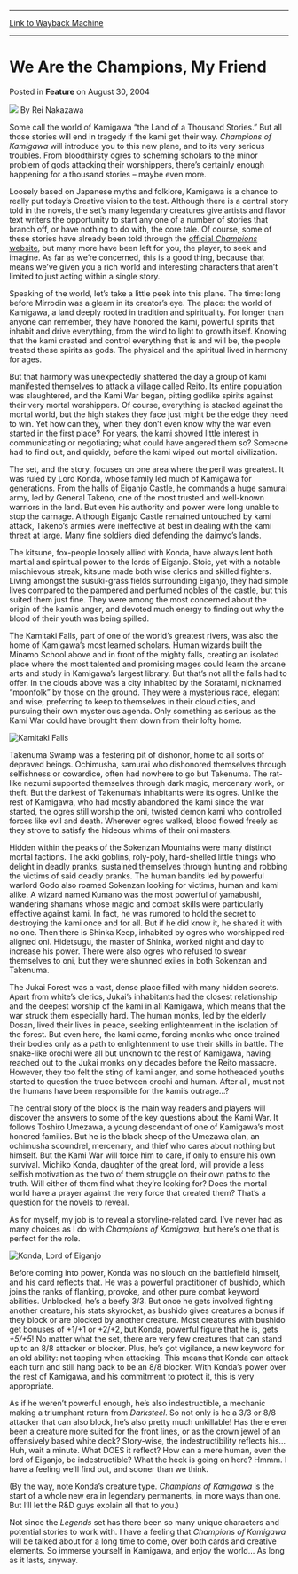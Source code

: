 
---
[Link to Wayback Machine](https://web.archive.org/web/20201112030858/https://magic.wizards.com/en/articles/archive/feature/we-are-champions-my-friend-2004-08-30)

[_metadata_:author]:- "Rei Nakazawa"
[_metadata_:generator]:- "Drupal 7 (http://drupal.org)"
[_metadata_:publish_date]:- "2004-08-30"
[_metadata_:title]:- "We Are the Champions, My Friend"
[_metadata_:wayback_capture_timestamp]:- "2020-11-12 03:08:58+00:00"
[_metadata_:wayback_raw_url]:- "https://web.archive.org/web/20201112030858id_/https://magic.wizards.com/en/articles/archive/feature/we-are-champions-my-friend-2004-08-30"
[_metadata_:wayback_url]:- "https://magic.wizards.com/en/articles/archive/feature/we-are-champions-my-friend-2004-08-30"
---


We Are the Champions, My Friend
===============================



 Posted in **Feature**
 on August 30, 2004 






![](https://media.magic.wizards.com/styles/auth_small/public/images/person/authorpic_reinakazawa.jpg)
By Rei Nakazawa












Some call the world of Kamigawa “the Land of a Thousand Stories.” But all those stories will end in tragedy if the kami get their way. *Champions of Kamigawa* will introduce you to this new plane, and to its very serious troubles. From bloodthirsty ogres to scheming scholars to the minor problem of gods attacking their worshippers, there’s certainly enough happening for a thousand stories – maybe even more.

 Loosely based on Japanese myths and folklore, Kamigawa is a chance to really put today’s Creative vision to the test. Although there is a central story told in the novels, the set’s many legendary creatures give artists and flavor text writers the opportunity to start any one of a number of stories that branch off, or have nothing to do with, the core tale. Of course, some of these stories have already been told through the [official *Champions* website](http://archive.wizards.com/magic/displayexpansion.asp?set=chk&page=1), but many more have been left for you, the player, to seek and imagine. As far as we’re concerned, this is a good thing, because that means we’ve given you a rich world and interesting characters that aren’t limited to just acting within a single story. 

 Speaking of the world, let’s take a little peek into this plane. The time: long before Mirrodin was a gleam in its creator’s eye. The place: the world of Kamigawa, a land deeply rooted in tradition and spirituality. For longer than anyone can remember, they have honored the kami, powerful spirits that inhabit and drive everything, from the wind to light to growth itself. Knowing that the kami created and control everything that is and will be, the people treated these spirits as gods. The physical and the spiritual lived in harmony for ages.

 But that harmony was unexpectedly shattered the day a group of kami manifested themselves to attack a village called Reito. Its entire population was slaughtered, and the Kami War began, pitting godlike spirits against their very mortal worshippers. Of course, everything is stacked against the mortal world, but the high stakes they face just might be the edge they need to win. Yet how can they, when they don’t even know why the war even started in the first place? For years, the kami showed little interest in communicating or negotiating; what could have angered them so? Someone had to find out, and quickly, before the kami wiped out mortal civilization.

 The set, and the story, focuses on one area where the peril was greatest. It was ruled by Lord Konda, whose family led much of Kamigawa for generations. From the halls of Eiganjo Castle, he commands a huge samurai army, led by General Takeno, one of the most trusted and well-known warriors in the land. But even his authority and power were long unable to stop the carnage. Although Eiganjo Castle remained untouched by kami attack, Takeno’s armies were ineffective at best in dealing with the kami threat at large. Many fine soldiers died defending the daimyo’s lands.

 The kitsune, fox-people loosely allied with Konda, have always lent both martial and spiritual power to the lords of Eiganjo. Stoic, yet with a notable mischievous streak, kitsune made both wise clerics and skilled fighters. Living amongst the susuki-grass fields surrounding Eiganjo, they had simple lives compared to the pampered and perfumed nobles of the castle, but this suited them just fine. They were among the most concerned about the origin of the kami’s anger, and devoted much energy to finding out why the blood of their youth was being spilled.

 The Kamitaki Falls, part of one of the world’s greatest rivers, was also the home of Kamigawa’s most learned scholars. Human wizards built the Minamo School above and in front of the mighty falls, creating an isolated place where the most talented and promising mages could learn the arcane arts and study in Kamigawa’s largest library. But that’s not all the falls had to offer. In the clouds above was a city inhabited by the Soratami, nicknamed “moonfolk” by those on the ground. They were a mysterious race, elegant and wise, preferring to keep to themselves in their cloud cities, and pursuing their own mysterious agenda. Only something as serious as the Kami War could have brought them down from their lofty home.

![Kamitaki Falls](https://media.magic.wizards.com/image_legacy_migration/magic/images/mtgcom/fcpics/features/KamigawaMural_WaterfallIslands.jpg)

 Takenuma Swamp was a festering pit of dishonor, home to all sorts of depraved beings. Ochimusha, samurai who dishonored themselves through selfishness or cowardice, often had nowhere to go but Takenuma. The rat-like nezumi supported themselves through dark magic, mercenary work, or theft. But the darkest of Takenuma’s inhabitants were its ogres. Unlike the rest of Kamigawa, who had mostly abandoned the kami since the war started, the ogres still worship the oni, twisted demon kami who controlled forces like evil and death. Wherever ogres walked, blood flowed freely as they strove to satisfy the hideous whims of their oni masters.

Hidden within the peaks of the Sokenzan Mountains were many distinct mortal factions. The akki goblins, roly-poly, hard-shelled little things who delight in deadly pranks, sustained themselves through hunting and robbing the victims of said deadly pranks. The human bandits led by powerful warlord Godo also roamed Sokenzan looking for victims, human and kami alike. A wizard named Kumano was the most powerful of yamabushi, wandering shamans whose magic and combat skills were particularly effective against kami. In fact, he was rumored to hold the secret to destroying the kami once and for all. But if he did know it, he shared it with no one. Then there is Shinka Keep, inhabited by ogres who worshipped red-aligned oni. Hidetsugu, the master of Shinka, worked night and day to increase his power. There were also ogres who refused to swear themselves to oni, but they were shunned exiles in both Sokenzan and Takenuma.

 The Jukai Forest was a vast, dense place filled with many hidden secrets. Apart from white’s clerics, Jukai’s inhabitants had the closest relationship and the deepest worship of the kami in all Kamigawa, which means that the war struck them especially hard. The human monks, led by the elderly Dosan, lived their lives in peace, seeking enlightenment in the isolation of the forest. But even here, the kami came, forcing monks who once trained their bodies only as a path to enlightenment to use their skills in battle. The snake-like orochi were all but unknown to the rest of Kamigawa, having reached out to the Jukai monks only decades before the Reito massacre. However, they too felt the sting of kami anger, and some hotheaded youths started to question the truce between orochi and human. After all, must not the humans have been responsible for the kami’s outrage…?

 The central story of the block is the main way readers and players will discover the answers to some of the key questions about the Kami War. It follows Toshiro Umezawa, a young descendant of one of Kamigawa’s most honored families. But he is the black sheep of the Umezawa clan, an ochimusha scoundrel, mercenary, and thief who cares about nothing but himself. But the Kami War will force him to care, if only to ensure his own survival. Michiko Konda, daughter of the great lord, will provide a less selfish motivation as the two of them struggle on their own paths to the truth. Will either of them find what they’re looking for? Does the mortal world have a prayer against the very force that created them? That’s a question for the novels to reveal.

 As for myself, my job is to reveal a storyline-related card. I’ve never had as many choices as I do with *Champions of Kamigawa*, but here’s one that is perfect for the role.

![Konda, Lord of Eiganjo](https://media.magic.wizards.com/image_legacy_migration/magic/images/mtgcom/fcpics/features/CHK74870_KondaLordOfEiganjo.jpg)

 Before coming into power, Konda was no slouch on the battlefield himself, and his card reflects that. He was a powerful practitioner of bushido, which joins the ranks of flanking, provoke, and other pure combat keyword abilities. Unblocked, he’s a beefy 3/3. But once he gets involved fighting another creature, his stats skyrocket, as bushido gives creatures a bonus if they block or are blocked by another creature. Most creatures with bushido get bonuses of +1/+1 or +2/+2, but Konda, powerful figure that he is, gets *+5/+5*! No matter what the set, there are very few creatures that can stand up to an 8/8 attacker or blocker. Plus, he’s got vigilance, a new keyword for an old ability: not tapping when attacking. This means that Konda can attack each turn and still hang back to be an 8/8 blocker. With Konda’s power over the rest of Kamigawa, and his commitment to protect it, this is very appropriate.

 As if he weren’t powerful enough, he’s also indestructible, a mechanic making a triumphant return from *Darksteel*. So not only is he a 3/3 or 8/8 attacker that can also block, he’s also pretty much unkillable! Has there ever been a creature more suited for the front lines, or as the crown jewel of an offensively based white deck? Story-wise, the indestructibility reflects his… Huh, wait a minute. What DOES it reflect? How can a mere human, even the lord of Eiganjo, be indestructible? What the heck is going on here? Hmmm. I have a feeling we’ll find out, and sooner than we think.

 (By the way, note Konda’s creature type. *Champions of Kamigawa* is the start of a whole new era in legendary permanents, in more ways than one. But I’ll let the R&D guys explain all that to you.)

 Not since the *Legends* set has there been so many unique characters and potential stories to work with. I have a feeling that *Champions of Kamigawa* will be talked about for a long time to come, over both cards and creative elements. So immerse yourself in Kamigawa, and enjoy the world… As long as it lasts, anyway.







